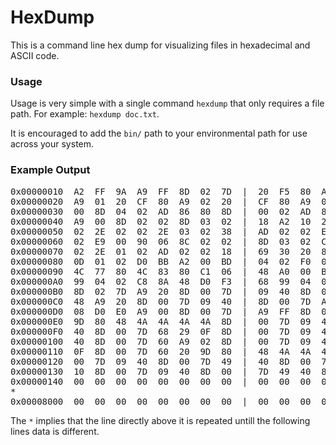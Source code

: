 # HexDump

This is a command line hex dump for visualizing files in hexadecimal and ASCII code. 

### Usage

Usage is very simple with a single command `hexdump` that only requires a file path. For example: `hexdump doc.txt`.

It is encouraged to add the `bin/` path to your environmental path for use across your system. 

### Example Output

<pre>
0x00000010  A2  FF  9A  A9  FF  8D  02  7D  |  20  F5  80  A9  28  20  CF  80  .......}  ...( ..
0x00000020  A9  01  20  CF  80  A9  02  20  |  CF  80  A9  0F  20  CF  80  A9  .. ....  .... ...
0x00000030  00  8D  04  02  AD  86  80  8D  |  00  02  AD  87  80  8D  01  02  ........ ........
0x00000040  A9  00  8D  02  02  8D  03  02  |  18  A2  10  2E  00  02  2E  01  ........ ........
0x00000050  02  2E  02  02  2E  03  02  38  |  AD  02  02  E9  0A  A8  AD  03  .......8 ........
0x00000060  02  E9  00  90  06  8C  02  02  |  8D  03  02  CA  D0  DD  2E  00  ........ ........
0x00000070  02  2E  01  02  AD  02  02  18  |  69  30  20  88  80  AD  00  02  ........ i0 .....
0x00000080  0D  01  02  D0  BB  A2  00  BD  |  04  02  F0  07  20  05  81  E8  ........ .... ...
0x00000090  4C  77  80  4C  83  80  C1  06  |  48  A0  00  B9  04  02  AA  68  Lw.L.... H......h
0x000000A0  99  04  02  C8  8A  48  D0  F3  |  68  99  04  02  60  48  A9  F0  .....H.. h...`H..
0x000000B0  8D  02  7D  A9  20  8D  00  7D  |  09  40  8D  00  7D  AD  00  7D  ..}. ..} .@..}..}
0x000000C0  48  A9  20  8D  00  7D  09  40  |  8D  00  7D  AD  00  7D  68  29  H. ..}.@ ..}..}h)
0x000000D0  08  D0  E0  A9  00  8D  00  7D  |  A9  FF  8D  02  7D  68  60  20  .......} ....}h`
0x000000E0  9D  80  48  4A  4A  4A  4A  8D  |  00  7D  09  40  8D  00  7D  49  ..HJJJJ. .}.@..}I
0x000000F0  40  8D  00  7D  68  29  0F  8D  |  00  7D  09  40  8D  00  7D  49  @..}h).. .}.@..}I
0x00000100  40  8D  00  7D  60  A9  02  8D  |  00  7D  09  40  8D  00  7D  29  @..}`... .}.@..})
0x00000110  0F  8D  00  7D  60  20  9D  80  |  48  4A  4A  4A  4A  09  10  8D  ...}` .. HJJJJ...
0x00000120  00  7D  09  40  8D  00  7D  49  |  40  8D  00  7D  68  29  0F  09  .}.@..}I @..}h)..
0x00000130  10  8D  00  7D  09  40  8D  00  |  7D  49  40  8D  00  7D  60  00  ...}.@.. }I@..}`.
0x00000140  00  00  00  00  00  00  00  00  |  00  00  00  00  00  00  00  00  ........ ........
*
0x00008000  00  00  00  00  00  00  00  00  |  00  00  00  00  00  80  00  00  ........ ........
</pre>

The `*` implies that the line directly above it is repeated untill the following lines data is different.
